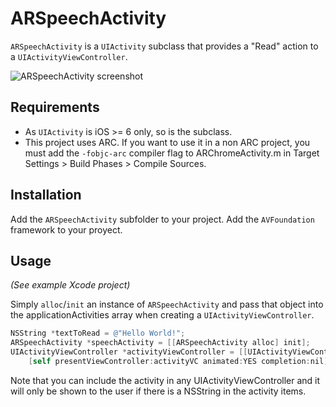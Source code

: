 # ARSpeechActivity

`ARSpeechActivity` is a `UIActivity` subclass that provides a "Read" action to a `UIActivityViewController`.

![ARSpeechActivity screenshot](https://raw.github.com/alexruperez/ARSpeechActivity/master/screenshot.png "ARSpeechActivity screenshot")

## Requirements

- As `UIActivity` is iOS >= 6 only, so is the subclass.
- This project uses ARC. If you want to use it in a non ARC project, you must add the `-fobjc-arc` compiler flag to ARChromeActivity.m in Target Settings > Build Phases > Compile Sources.

## Installation

Add the `ARSpeechActivity` subfolder to your project. Add the `AVFoundation` framework to your proyect.

## Usage

*(See example Xcode project)*

Simply `alloc`/`init` an instance of `ARSpeechActivity` and pass that object into the applicationActivities array when creating a `UIActivityViewController`.

```objectivec
NSString *textToRead = @"Hello World!";
ARSpeechActivity *speechActivity = [[ARSpeechActivity alloc] init];
UIActivityViewController *activityViewController = [[UIActivityViewController alloc] initWithActivityItems:@[textToRead] applicationActivities:@[speechActivity]];
	[self presentViewController:activityVC animated:YES completion:nil];
```

Note that you can include the activity in any UIActivityViewController and it will only be shown to the user if there is a NSString in the activity items.

